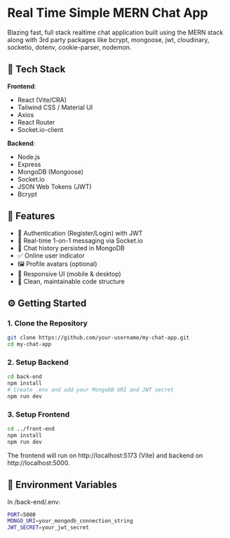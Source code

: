 # Real Time Simple MERN Chat App

Blazing fast, full stack realtime chat application built using the MERN stack along with 3rd party packages like bcrypt, mongoose, jwt, cloudinary, socketio, dotenv, cookie-parser, nodemon.

## 🚀 Tech Stack

**Frontend**:

- React (Vite/CRA)
- Tailwind CSS / Material UI
- Axios
- React Router
- Socket.io-client

**Backend**:

- Node.js
- Express
- MongoDB (Mongoose)
- Socket.io
- JSON Web Tokens (JWT)
- Bcrypt

## 🔑 Features

- 🔐 Authentication (Register/Login) with JWT
- 💬 Real-time 1-on-1 messaging via Socket.io
- 📜 Chat history persisted in MongoDB
- ✅ Online user indicator
- 🖼️ Profile avatars (optional)
- 📱 Responsive UI (mobile & desktop)
- 🧼 Clean, maintainable code structure

## ⚙️ Getting Started

### 1. Clone the Repository

```bash
git clone https://github.com/your-username/my-chat-app.git
cd my-chat-app
```

### 2. Setup Backend

```bash
cd back-end
npm install
# Create .env and add your MongoDB URI and JWT secret
npm run dev
```

### 3. Setup Frontend

```bash
cd ../front-end
npm install
npm run dev
```

The frontend will run on http://localhost:5173 (Vite) and backend on http://localhost:5000.

## 🔐 Environment Variables

In /back-end/.env:

```bash
PORT=5000
MONGO_URI=your_mongodb_connection_string
JWT_SECRET=your_jwt_secret
```
